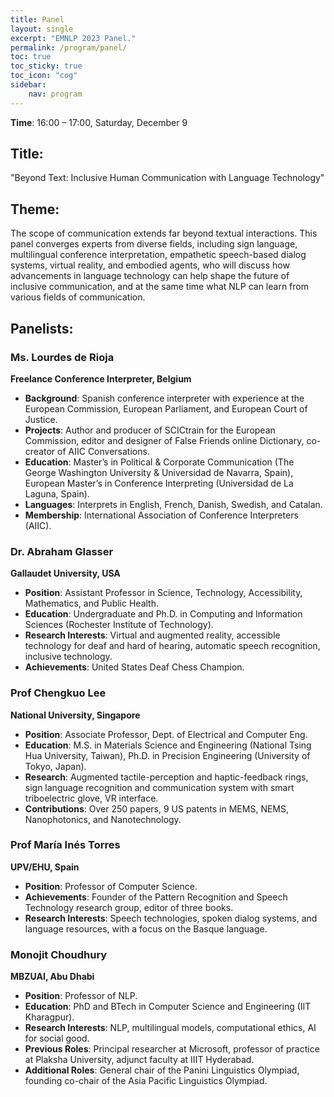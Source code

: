 ```yaml
---
title: Panel
layout: single
excerpt: "EMNLP 2023 Panel."
permalink: /program/panel/
toc: true
toc_sticky: true
toc_icon: "cog"
sidebar: 
    nav: program
---
```



**Time**: 16:00 – 17:00, Saturday, December 9 



## Title: 
"Beyond Text: Inclusive Human Communication with Language Technology"

## Theme: 
The scope of communication extends far beyond textual interactions. This panel converges experts from diverse fields, including sign language, multilingual conference interpretation, empathetic speech-based dialog systems, virtual reality, and embodied agents, who will discuss how advancements in language technology can help shape the future of inclusive communication, and at the same time what NLP can learn from various fields of communication.

## Panelists:

### Ms. Lourdes de Rioja
**Freelance Conference Interpreter, Belgium**

- **Background**: Spanish conference interpreter with experience at the European Commission, European Parliament, and European Court of Justice.
- **Projects**: Author and producer of SCICtrain for the European Commission, editor and designer of False Friends online Dictionary, co-creator of AIIC Conversations.
- **Education**: Master’s in Political & Corporate Communication (The George Washington University & Universidad de Navarra, Spain), European Master’s in Conference Interpreting (Universidad de La Laguna, Spain).
- **Languages**: Interprets in English, French, Danish, Swedish, and Catalan.
- **Membership**: International Association of Conference Interpreters (AIIC).

### Dr. Abraham Glasser
**Gallaudet University, USA**

- **Position**: Assistant Professor in Science, Technology, Accessibility, Mathematics, and Public Health.
- **Education**: Undergraduate and Ph.D. in Computing and Information Sciences (Rochester Institute of Technology).
- **Research Interests**: Virtual and augmented reality, accessible technology for deaf and hard of hearing, automatic speech recognition, inclusive technology.
- **Achievements**: United States Deaf Chess Champion.

### Prof Chengkuo Lee
**National University, Singapore**

- **Position**: Associate Professor, Dept. of Electrical and Computer Eng.
- **Education**: M.S. in Materials Science and Engineering (National Tsing Hua University, Taiwan), Ph.D. in Precision Engineering (University of Tokyo, Japan).
- **Research**: Augmented tactile-perception and haptic-feedback rings, sign language recognition and communication system with smart triboelectric glove, VR interface.
- **Contributions**: Over 250 papers, 9 US patents in MEMS, NEMS, Nanophotonics, and Nanotechnology.

### Prof María Inés Torres
**UPV/EHU, Spain**

- **Position**: Professor of Computer Science.
- **Achievements**: Founder of the Pattern Recognition and Speech Technology research group, editor of three books.
- **Research Interests**: Speech technologies, spoken dialog systems, and language resources, with a focus on the Basque language.

### Monojit Choudhury
**MBZUAI, Abu Dhabi**

- **Position**: Professor of NLP.
- **Education**: PhD and BTech in Computer Science and Engineering (IIT Kharagpur).
- **Research Interests**: NLP, multilingual models, computational ethics, AI for social good.
- **Previous Roles**: Principal researcher at Microsoft, professor of practice at Plaksha University, adjunct faculty at IIIT Hyderabad.
- **Additional Roles**: General chair of the Panini Linguistics Olympiad, founding co-chair of the Asia Pacific Linguistics Olympiad.
